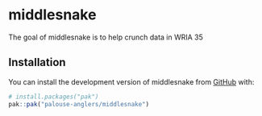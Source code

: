 
<!-- README.md is generated from README.Rmd. Please edit that file -->

# middlesnake

<!-- badges: start -->
<!-- badges: end -->

The goal of middlesnake is to help crunch data in WRIA 35

## Installation

You can install the development version of middlesnake from
[GitHub](https://github.com/) with:

``` r
# install.packages("pak")
pak::pak("palouse-anglers/middlesnake")
```
